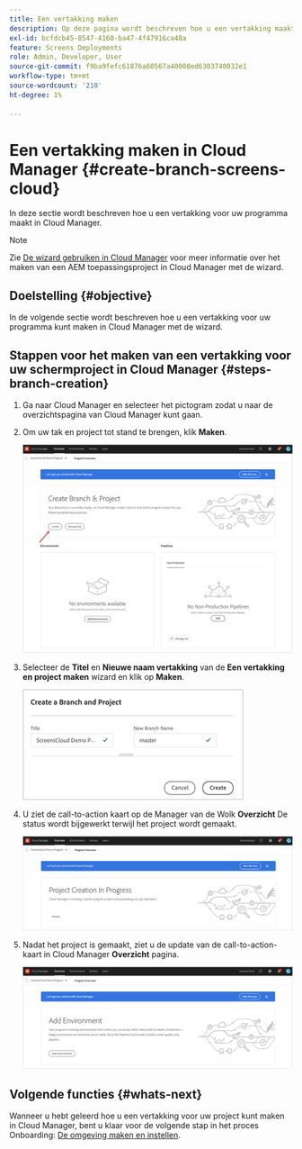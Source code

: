 ```yaml
---
title: Een vertakking maken
description: Op deze pagina wordt beschreven hoe u een vertakking maakt in Cloud Manager for Screens as a Cloud Service.
exl-id: bcfdcb45-8547-4160-ba47-4f47916ca48a
feature: Screens Deployments
role: Admin, Developer, User
source-git-commit: f9ba9fefc61876a60567a40000ed6303740032e1
workflow-type: tm+mt
source-wordcount: '210'
ht-degree: 1%

---
```


# Een vertakking maken in Cloud Manager {#create-branch-screens-cloud}

In deze sectie wordt beschreven hoe u een vertakking voor uw programma maakt in Cloud Manager.

>[!NOTE]
>Zie [De wizard gebruiken in Cloud Manager](https://experienceleague.adobe.com/docs/experience-manager-cloud-service/content/implementing/using-cloud-manager/create-application-project/using-the-wizard.html) voor meer informatie over het maken van een AEM toepassingsproject in Cloud Manager met de wizard.

## Doelstelling {#objective}

In de volgende sectie wordt beschreven hoe u een vertakking voor uw programma kunt maken in Cloud Manager met de wizard.

## Stappen voor het maken van een vertakking voor uw schermproject in Cloud Manager {#steps-branch-creation}

1. Ga naar Cloud Manager en selecteer het pictogram zodat u naar de overzichtspagina van Cloud Manager kunt gaan.

1. Om uw tak en project tot stand te brengen, klik **Maken**.

   ![afbeelding](/help/screens-cloud/assets/onboarding/create-branch1.png)

1. Selecteer de **Titel** en **Nieuwe naam vertakking** van de **Een vertakking en project maken** wizard en klik op **Maken**.

   ![afbeelding](/help/screens-cloud/assets/onboarding/create-branch2.png)

1. U ziet de call-to-action kaart op de Manager van de Wolk **Overzicht** De status wordt bijgewerkt terwijl het project wordt gemaakt.

   ![afbeelding](/help/screens-cloud/assets/onboarding/create-branch3.png)

1. Nadat het project is gemaakt, ziet u de update van de call-to-action-kaart in Cloud Manager **Overzicht** pagina.

   ![afbeelding](/help/screens-cloud/assets/onboarding/create-branch4.png)

## Volgende functies {#whats-next}

Wanneer u hebt geleerd hoe u een vertakking voor uw project kunt maken in Cloud Manager, bent u klaar voor de volgende stap in het proces Onboarding: [De omgeving maken en instellen](/help/screens-cloud/onboarding-screens-cloud/creating-an-environment.md).
